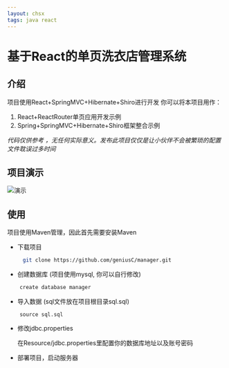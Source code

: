 ```yaml
---
layout: chsx
tags: java react
---
```

基于React的单页洗衣店管理系统
====

介绍
-------

项目使用React+SpringMVC+Hibernate+Shiro进行开发
你可以将本项目用作：

1. React+ReactRouter单页应用开发示例
2. Spring+SpringMVC+Hibernate+Shiro框架整合示例

*代码仅供参考 ，无任何实际意义。发布此项目仅仅是让小伙伴不会被繁琐的配置文件耽误过多时间*

项目演示
-------

![演示](/blog/assets/image/sample.gif)

使用
-------

项目使用Maven管理，因此首先需要安装Maven
* 下载项目

```bash
     git clone https://github.com/geniusC/manager.git
```

* 创建数据库 (项目使用mysql, 你可以自行修改)

```bash
    create database manager
```

* 导入数据 (sql文件放在项目根目录sql.sql)

```
    source sql.sql
```

* 修改jdbc.properties

    在Resource/jdbc.properties里配置你的数据库地址以及账号密码

* 部署项目，启动服务器

